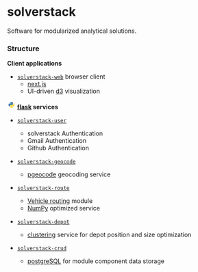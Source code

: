 # solverstack
Software for modularized analytical solutions.

### Structure

**Client applications**

- [`solverstack-web`](https://github.com/cnpls/solverstack-web) browser client
  - [next.js](https://github.com/vercel/next.js)
  - UI-driven [d3](https://github.com/d3/d3) visualization
  
**<code><img height="20" src="https://raw.githubusercontent.com/github/explore/80688e429a7d4ef2fca1e82350fe8e3517d3494d/topics/python/python.png"></code> [flask](https://github.com/pallets/flask) services**

- [`solverstack-user`](https://github.com/cnpls/solverstack-user)
  - solverstack Authentication
  - Gmail Authentication
  - Github Authentication

- [`solverstack-geocode`](https://github.com/cnpls/solverstack-geocode)
  - [pgeocode](https://github.com/symerio/pgeocode) geocoding service

- [`solverstack-route`](https://github.com/cnpls/solverstack-route)
  - [Vehicle routing](https://en.wikipedia.org/wiki/Vehicle_routing_problem) module
  - [NumPy](https://github.com/numpy/numpy) optimized service

- [`solverstack-depot`](https://github.com/cnpls/solverstack-depot)
  - [clustering](https://en.wikipedia.org/wiki/K-means_clustering) service for depot position and size optimization

- [`solverstack-crud`](https://github.com/cnpls/solverstack-crud)
  - [postgreSQL](https://github.com/postgres/postgres) for module component data storage
